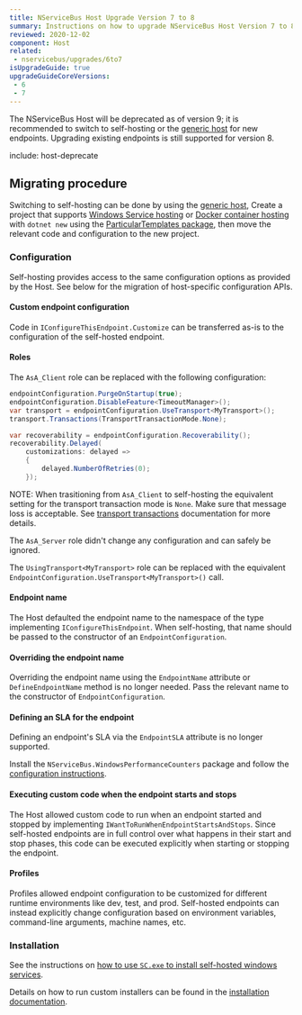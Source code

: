 ```yaml
---
title: NServiceBus Host Upgrade Version 7 to 8
summary: Instructions on how to upgrade NServiceBus Host Version 7 to 8.
reviewed: 2020-12-02
component: Host
related:
 - nservicebus/upgrades/6to7
isUpgradeGuide: true
upgradeGuideCoreVersions:
 - 6
 - 7
---
```


The NServiceBus Host will be deprecated as of version 9; it is recommended to switch to self-hosting or the [generic host](/nservicebus/hosting/extensions-hosting.md) for new endpoints. Upgrading existing endpoints is still supported for version 8.

include: host-deprecate


## Migrating procedure

Switching to self-hosting can be done by using the [generic host](/nservicebus/hosting/extensions-hosting.md), Create a project that supports [Windows Service hosting](/nservicebus/hosting/#self-hosting-windows-service-hosting) or [Docker container hosting](/nservicebus/hosting/#self-hosting-docker-container-hosting) with `dotnet new` using the [ParticularTemplates package](/nservicebus/dotnet-templates/), then move the relevant code and configuration to the new project.


### Configuration

Self-hosting provides access to the same configuration options as provided by the Host. See below for the migration of host-specific configuration APIs.


#### Custom endpoint configuration

Code in `IConfigureThisEndpoint.Customize` can be transferred as-is to the configuration of the self-hosted endpoint.


#### Roles

The `AsA_Client` role can be replaced with the following configuration:

```csharp
endpointConfiguration.PurgeOnStartup(true);
endpointConfiguration.DisableFeature<TimeoutManager>();
var transport = endpointConfiguration.UseTransport<MyTransport>();
transport.Transactions(TransportTransactionMode.None);

var recoverability = endpointConfiguration.Recoverability();
recoverability.Delayed(
    customizations: delayed =>
    {
        delayed.NumberOfRetries(0);
    });
```

NOTE: When trasitioning from `AsA_Client` to self-hosting the equivalent setting for the transport transaction mode is `None`. Make sure that message loss is acceptable. See [transport transactions](/transports/transactions.md) documentation for more details.

The `AsA_Server` role didn't change any configuration and can safely be ignored.

The `UsingTransport<MyTransport>` role can be replaced with the equivalent `EndpointConfiguration.UseTransport<MyTransport>()` call.


#### Endpoint name

The Host defaulted the endpoint name to the namespace of the type implementing `IConfigureThisEndpoint`. When self-hosting, that name should be passed to the constructor of an `EndpointConfiguration`.


#### Overriding the endpoint name

Overriding the endpoint name using the `EndpointName` attribute or `DefineEndpointName` method is no longer needed. Pass the relevant name to the constructor of `EndpointConfiguration`.


#### Defining an SLA for the endpoint

Defining an endpoint's SLA via the `EndpointSLA` attribute is no longer supported.

Install the `NServiceBus.WindowsPerformanceCounters` package and follow the [configuration instructions](/monitoring/metrics/performance-counters.md).


#### Executing custom code when the endpoint starts and stops

The Host allowed custom code to run when an endpoint started and stopped by implementing `IWantToRunWhenEndpointStartsAndStops`. Since self-hosted endpoints are in full control over what happens in their start and stop phases, this code can be executed explicitly when starting or stopping the endpoint.


#### Profiles

Profiles allowed endpoint configuration to be customized for different runtime environments like dev, test, and prod. Self-hosted endpoints can instead explicitly change configuration based on environment variables, command-line arguments, machine names, etc.


### Installation

See the instructions on [how to use `SC.exe` to install self-hosted windows services](/nservicebus/hosting/windows-service.md#installation).

Details on how to run custom installers can be found in the [installation documentation](/nservicebus/operations/installers.md).
